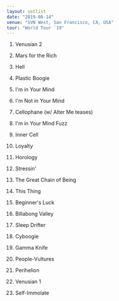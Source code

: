 ```yaml
---
layout: setlist
date: "2019-08-14"
venue: "SVN West, San Francisco, CA, USA"
tour: "World Tour `19"
---
```



 1. Venusian 2

 2. Mars for the Rich

 3. Hell

 4. Plastic Boogie

 5. I'm in Your Mind

 6. I'm Not in Your Mind

 7. Cellophane
    (w/ Alter Me teases)

 8. I'm in Your Mind Fuzz

 9. Inner Cell

10. Loyalty

11. Horology

12. Stressin'

13. The Great Chain of Being

14. This Thing

15. Beginner's Luck

16. Billabong Valley

17. Sleep Drifter

18. Cyboogie

19. Gamma Knife

20. People-Vultures

21. Perihelion

22. Venusian 1

23. Self-Immolate


